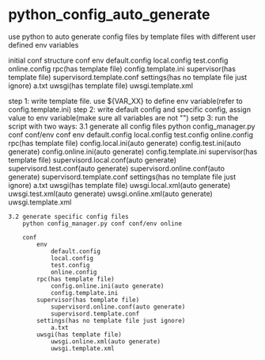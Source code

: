 # python_config_auto_generate
use python to auto generate config files by template files with different user defined env variables

initial conf structure
conf
    env
        default.config
        local.config
        test.config
        online.config
    rpc(has template file)
        config.template.ini
    supervisor(has template file)
        supervisord.template.conf
    settings(has no template file just ignore)
        a.txt
    uwsgi(has template file)
        uwsgi.template.xml


step 1:
    write template file. use ${VAR_XX} to define env variable(refer to config.template.ini)
step 2:
    write default config and specific config, assign value to env variable(make sure all variables are not "")
setp 3:
    run the script with two ways:
    3.1 generate all config files
        python config_manager.py conf conf/env
        conf
            env
                default.config
                local.config
                test.config
                online.config
            rpc(has template file)
                config.local.ini(auto generate)
                config.test.ini(auto generate)
                config.online.ini(auto generate)
                config.template.ini
            supervisor(has template file)
                supervisord.local.conf(auto generate)
                supervisord.test.conf(auto generate)
                supervisord.online.conf(auto generate)
                supervisord.template.conf
            settings(has no template file just ignore)
                a.txt
            uwsgi(has template file)
                uwsgi.local.xml(auto generate)
                uwsgi.test.xml(auto generate)
                uwsgi.online.xml(auto generate)
                uwsgi.template.xml

    3.2 generate specific config files
        python config_manager.py conf conf/env online

        conf
            env
                default.config
                local.config
                test.config
                online.config
            rpc(has template file)
                config.online.ini(auto generate)
                config.template.ini
            supervisor(has template file)
                supervisord.online.conf(auto generate)
                supervisord.template.conf
            settings(has no template file just ignore)
                a.txt
            uwsgi(has template file)
                uwsgi.online.xml(auto generate)
                uwsgi.template.xml
